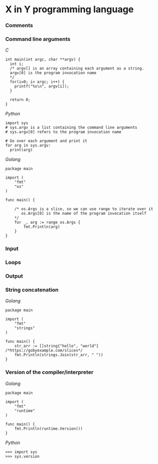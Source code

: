 # X in Y programming language

### Comments

### Command line arguments

*C*

```
int main(int argc, char **argv) {
  int i;
  /* argv[] is an array containing each argument as a string.
  argv[0] is the program invocation name
  */
  for(i=0; i< argc; i++) {
    printf("%s\n", argv[i]);
  }
  
  return 0;
}

```

*Python*

```
import sys
# sys.argv is a list containing the command line arguments
# sys.argv[0] refers to the program invocation name

# Go over each argument and print it
for arg in sys.argv:
  print(arg)
```

*Golang*

```
package main

import (
	"fmt"
	"os"
)

func main() {

	/* os.Args is a slice, so we can use range to iterate over it
	   os.Args[0] is the name of the program invocation itself
	*/
	for _, arg := range os.Args {
		fmt.Println(arg)
	}
}

```

### Input

### Loops

### Output


### String concatenation

*Golang*

```
package main

import (
	"fmt"
	"strings"
)

func main() {
	str_arr := []string{"hello", "world"} /*https://gobyexample.com/slices*/
	fmt.Println(strings.Join(str_arr, " "))
}

```

### Version of the compiler/interpreter

*Golang*

```
package main

import (
	"fmt"
	"runtime"
)

func main() {
	fmt.Println(runtime.Version())
}
```

*Python*

```
>>> import sys
>>> sys.version
```
